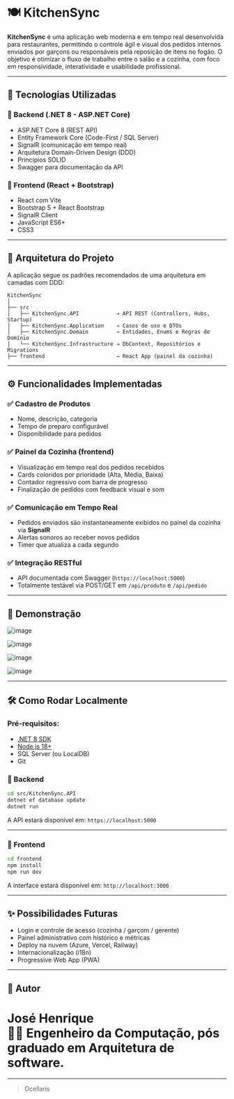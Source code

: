 # 🍽️ KitchenSync

**KitchenSync** é uma aplicação web moderna e em tempo real desenvolvida para restaurantes, permitindo o controle ágil e visual dos pedidos internos enviados por garçons ou responsáveis pela reposição de itens no fogão. O objetivo é otimizar o fluxo de trabalho entre o salão e a cozinha, com foco em responsividade, interatividade e usabilidade profissional.

---

## 🚀 Tecnologias Utilizadas

### 🔧 Backend (.NET 8 - ASP.NET Core)
- ASP.NET Core 8 (REST API)
- Entity Framework Core (Code-First / SQL Server)
- SignalR (comunicação em tempo real)
- Arquitetura Domain-Driven Design (DDD)
- Princípios SOLID
- Swagger para documentação da API

### 🎨 Frontend (React + Bootstrap)
- React com Vite
- Bootstrap 5 + React Bootstrap
- SignalR Client
- JavaScript ES6+
- CSS3

---

## 🧠 Arquitetura do Projeto

A aplicação segue os padrões recomendados de uma arquitetura em camadas com DDD:

```
KitchenSync
│
├── src
│   ├── KitchenSync.API            → API REST (Controllers, Hubs, Startup)
│   ├── KitchenSync.Application    → Casos de uso e DTOs
│   ├── KitchenSync.Domain         → Entidades, Enums e Regras de Domínio
│   └── KitchenSync.Infrastructure → DbContext, Repositórios e Migrations
├── frontend                       → React App (painel da cozinha)
```

---

## ⚙️ Funcionalidades Implementadas

### ✅ Cadastro de Produtos
- Nome, descrição, categoria
- Tempo de preparo configurável
- Disponibilidade para pedidos

### ✅ Painel da Cozinha (frontend)
- Visualização em tempo real dos pedidos recebidos
- Cards coloridos por prioridade (Alta, Média, Baixa)
- Contador regressivo com barra de progresso
- Finalização de pedidos com feedback visual e som

### ✅ Comunicação em Tempo Real
- Pedidos enviados são instantaneamente exibidos no painel da cozinha via **SignalR**
- Alertas sonoros ao receber novos pedidos
- Timer que atualiza a cada segundo

### ✅ Integração RESTful
- API documentada com Swagger (`https://localhost:5000`)
- Totalmente testável via POST/GET em `/api/produto` e `/api/pedido`

---

## 📸 Demonstração

![image](https://github.com/user-attachments/assets/47c44f51-bad5-44d8-8325-3680a814202c)

![image](https://github.com/user-attachments/assets/7e374fd2-aee9-4f84-9bcd-14a334800fe5)

![image](https://github.com/user-attachments/assets/76222a2e-1bdf-4a8e-8cb2-42c9962fb263)

![image](https://github.com/user-attachments/assets/146b43ec-1e8b-43c4-99bf-d2123bfb3935)


---

## 🛠️ Como Rodar Localmente

### Pré-requisitos:
- [.NET 8 SDK](https://dotnet.microsoft.com/en-us/download)
- [Node.js 18+](https://nodejs.org/)
- SQL Server (ou LocalDB)
- Git

### 🔧 Backend

```bash
cd src/KitchenSync.API
dotnet ef database update
dotnet run
```

A API estará disponível em: `https://localhost:5000`

---

### 🎯 Frontend

```bash
cd frontend
npm install
npm run dev
```

A interface estará disponível em: `http://localhost:3000`

---

## ✨ Possibilidades Futuras

- Login e controle de acesso (cozinha / garçom / gerente)
- Painel administrativo com histórico e métricas
- Deploy na nuvem (Azure, Vercel, Railway)
- Internacionalização (i18n)
- Progressive Web App (PWA)

---

## 🤝 Autor

**José Henrique**  
👨‍💻 Engenheiro da Computação, pós graduado em Arquitetura de software.
=
---

> Ocellaris
